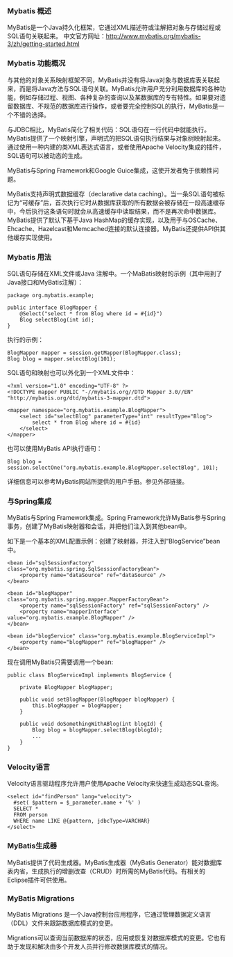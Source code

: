 ### Mybatis 概述

MyBatis是一个Java持久化框架，它通过XML描述符或注解把对象与存储过程或SQL语句关联起来。
中文官方网址：http://www.mybatis.org/mybatis-3/zh/getting-started.html

### Mybatis 功能概况

与其他的对象关系映射框架不同，MyBatis并没有将Java对象与数据库表关联起来，而是将Java方法与SQL语句关联。MyBatis允许用户充分利用数据库的各种功能，例如存储过程、视图、各种复杂的查询以及某数据库的专有特性。如果要对遗留数据库、不规范的数据库进行操作，或者要完全控制SQL的执行，MyBatis是一个不错的选择。

与JDBC相比，MyBatis简化了相关代码：SQL语句在一行代码中就能执行。MyBatis提供了一个映射引擎，声明式的把SQL语句执行结果与对象树映射起来。通过使用一种内建的类XML表达式语言，或者使用Apache Velocity集成的插件，SQL语句可以被动态的生成。

MyBatis与Spring Framework和Google Guice集成，这使开发者免于依赖性问题。

MyBatis支持声明式数据缓存（declarative data caching）。当一条SQL语句被标记为“可缓存”后，首次执行它时从数据库获取的所有数据会被存储在一段高速缓存中，今后执行这条语句时就会从高速缓存中读取结果，而不是再次命中数据库。MyBatis提供了默认下基于Java HashMap的缓存实现，以及用于与OSCache、Ehcache、Hazelcast和Memcached连接的默认连接器。MyBatis还提供API供其他缓存实现使用。

### Mybatis 用法

SQL语句存储在XML文件或Java 注解中。一个MaBatis映射的示例（其中用到了Java接口和MyBatis注解）：

```
package org.mybatis.example;

public interface BlogMapper {
    @Select("select * from Blog where id = #{id}")
    Blog selectBlog(int id);
}
```

执行的示例：

```
BlogMapper mapper = session.getMapper(BlogMapper.class);
Blog blog = mapper.selectBlog(101);
```
SQL语句和映射也可以外化到一个XML文件中：
```
<?xml version="1.0" encoding="UTF-8" ?>
<!DOCTYPE mapper PUBLIC "-//mybatis.org//DTD Mapper 3.0//EN" "http://mybatis.org/dtd/mybatis-3-mapper.dtd">

<mapper namespace="org.mybatis.example.BlogMapper">
    <select id="selectBlog" parameterType="int" resultType="Blog">
        select * from Blog where id = #{id}
    </select>
</mapper>
```
也可以使用MyBatis API执行语句：
```
Blog blog = session.selectOne("org.mybatis.example.BlogMapper.selectBlog", 101);
```
详细信息可以参考MyBatis网站所提供的用户手册。参见外部链接。

### 与Spring集成

MyBatis与Spring Framework集成。Spring Framework允许MyBatis参与Spring事务，创建了MyBatis映射器和会话，并把他们注入到其他bean中。

如下是一个基本的XML配置示例：创建了映射器，并注入到“BlogService”bean中。
```
<bean id="sqlSessionFactory" class="org.mybatis.spring.SqlSessionFactoryBean">
    <property name="dataSource" ref="dataSource" />
</bean>

<bean id="blogMapper" class="org.mybatis.spring.mapper.MapperFactoryBean">
    <property name="sqlSessionFactory" ref="sqlSessionFactory" />
    <property name="mapperInterface" value="org.mybatis.example.BlogMapper" />
</bean>

<bean id="blogService" class="org.mybatis.example.BlogServiceImpl">
    <property name="blogMapper" ref="blogMapper" />
</bean>
```
现在调用MyBatis只需要调用一个bean:
```
public class BlogServiceImpl implements BlogService {

    private BlogMapper blogMapper;

    public void setBlogMapper(BlogMapper blogMapper) {
        this.blogMapper = blogMapper;
    }

    public void doSomethingWithABlog(int blogId) {
        Blog blog = blogMapper.selectBlog(blogId);
        ...
    }
}
```

### Velocity语言

Velocity语言驱动程序允许用户使用Apache Velocity来快速生成动态SQL查询。
```
<select id="findPerson" lang="velocity">
  #set( $pattern = $_parameter.name + '%' )
  SELECT *
  FROM person
  WHERE name LIKE @{pattern, jdbcType=VARCHAR}
</select>
```
### MyBatis生成器

MyBatis提供了代码生成器。MyBatis生成器（MyBatis Generator）能对数据库表内省，生成执行的增删改查（CRUD）时所需的MyBatis代码。有相关的Eclipse插件可供使用。

### MyBatis Migrations

MyBatis Migrations 是一个Java控制台应用程序，它通过管理数据定义语言（DDL）文件来跟踪数据库模式的变更。

Migrations可以查询当前数据库的状态，应用或恢复对数据库模式的变更。它也有助于发现和解决由多个开发人员并行修改数据库模式的情况。
